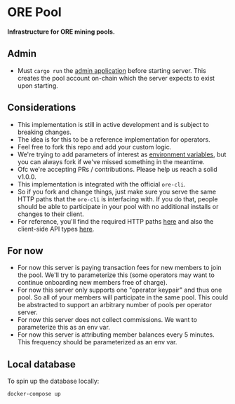 # ORE Pool

**Infrastructure for ORE mining pools.**

## Admin
- Must `cargo run` the [admin application](./admin/src/main.rs) before starting server.
This creates the pool account on-chain which the server expects to exist upon starting.


## Considerations
- This implementation is still in active development and is subject to breaking changes.
- The idea is for this to be a reference implementation for operators.
- Feel free to fork this repo and add your custom logic.
- We're trying to add parameters of interest as [environment variables](./server/.env.example), but you can always fork if we've missed something in the meantime.
- Ofc we're accepting PRs / contributions. Please help us reach a solid v1.0.0.
- This implementation is integrated with the official `ore-cli`.
- So if you fork and change things, just make sure you serve the same HTTP paths that the `ore-cli` is interfacing with. If you do that, people should be able to participate in your pool with no additional installs or changes to their client.
- For reference, you'll find the required HTTP paths [here](./server/src/contributor.rs) and also the client-side API types [here](./types/src/lib.rs).

## For now
- For now this server is paying transaction fees for new members to join the pool. We'll try to parameterize this (some operators may want to continue onboarding new members free of charge).
- For now this server only supports one "operator keypair" and thus one pool. So all of your members will participate in the same pool. This could be abstracted to support an arbitrary number of pools per operator server.
- For now this server does not collect commissions. We want to parameterize this as an env var.
- For now this server is attributing member balances every 5 minutes. This frequency should be parameterized as an env var.


## Local database

To spin up the database locally:
```
docker-compose up
```
